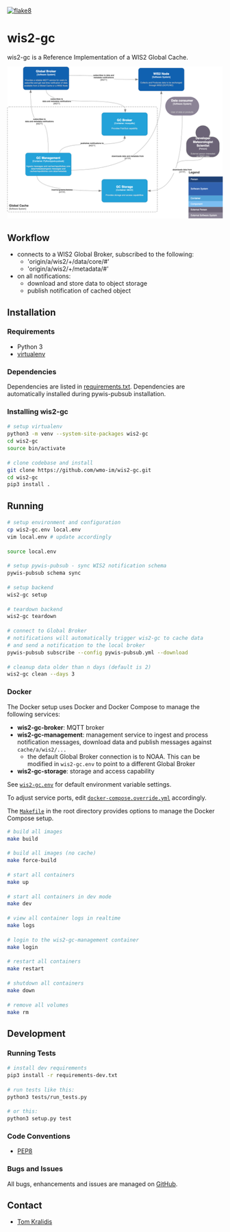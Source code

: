 [![flake8](https://github.com/wmo-im/wis2-gc/workflows/flake8/badge.svg)](https://github.com/wmo-im/wis2-gc/actions)

# wis2-gc

wis2-gc is a Reference Implementation of a WIS2 Global Cache.

<a href="docs/architecture/c4.container.png"><img alt="WIS2 GC C4 component diagram" src="docs/architecture/c4.container.png" width="800"/></a>

## Workflow

- connects to a WIS2 Global Broker, subscribed to the following:
  - 'origin/a/wis2/+/data/core/#'
  - 'origin/a/wis2/+/metadata/#'
- on all notifications:
  - download and store data to object storage
  - publish notification of cached object

## Installation

### Requirements
- Python 3
- [virtualenv](https://virtualenv.pypa.io)

### Dependencies
Dependencies are listed in [requirements.txt](requirements.txt). Dependencies
are automatically installed during pywis-pubsub installation.

### Installing wis2-gc

```bash
# setup virtualenv
python3 -m venv --system-site-packages wis2-gc
cd wis2-gc
source bin/activate

# clone codebase and install
git clone https://github.com/wmo-im/wis2-gc.git
cd wis2-gc
pip3 install .
```

## Running

```bash
# setup environment and configuration
cp wis2-gc.env local.env
vim local.env # update accordingly

source local.env

# setup pywis-pubsub - sync WIS2 notification schema
pywis-pubsub schema sync

# setup backend
wis2-gc setup

# teardown backend
wis2-gc teardown

# connect to Global Broker
# notifications will automatically trigger wis2-gc to cache data
# and send a notification to the local broker
pywis-pubsub subscribe --config pywis-pubsub.yml --download

# cleanup data older than n days (default is 2)
wis2-gc clean --days 3
```

### Docker

The Docker setup uses Docker and Docker Compose to manage the following services:

- **wis2-gc-broker**: MQTT broker
- **wis2-gc-management**: management service to ingest and process notification messages, download data and publish messages against `cache/a/wis2/...`
  - the default Global Broker connection is to NOAA.  This can be modified in `wis2-gc.env` to point to a different Global Broker
- **wis2-gc-storage**: storage and access capability

See [`wis2-gc.env`](wis2-gc.env) for default environment variable settings.

To adjust service ports, edit [`docker-compose.override.yml`](docker-compose.override.yml) accordingly.

The [`Makefile`](Makefile) in the root directory provides options to manage the Docker Compose setup.

```bash
# build all images
make build

# build all images (no cache)
make force-build

# start all containers
make up

# start all containers in dev mode
make dev

# view all container logs in realtime
make logs

# login to the wis2-gc-management container
make login

# restart all containers
make restart

# shutdown all containers
make down

# remove all volumes
make rm
```

## Development

### Running Tests

```bash
# install dev requirements
pip3 install -r requirements-dev.txt

# run tests like this:
python3 tests/run_tests.py

# or this:
python3 setup.py test
```

### Code Conventions

* [PEP8](https://www.python.org/dev/peps/pep-0008)

### Bugs and Issues

All bugs, enhancements and issues are managed on [GitHub](https://github.com/wmo-im/wis2-gc/issues).

## Contact

* [Tom Kralidis](https://github.com/tomkralidis)
